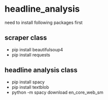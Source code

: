 # headline_analysis
need to install following packages first

## scraper class
- pip install beautifulsoup4
- pip install requests

## headline analysis class
- pip install spacy
- pip install textblob
- python -m spacy download en_core_web_sm
